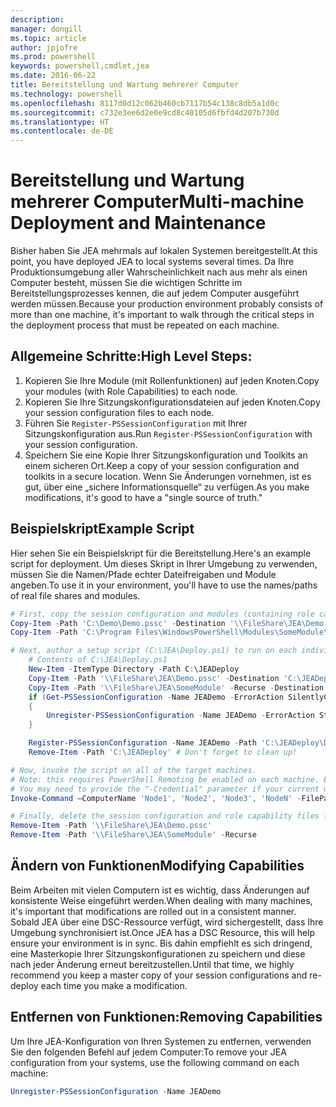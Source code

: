 ```yaml
---
description: 
manager: dongill
ms.topic: article
author: jpjofre
ms.prod: powershell
keywords: powershell,cmdlet,jea
ms.date: 2016-06-22
title: Bereitstellung und Wartung mehrerer Computer
ms.technology: powershell
ms.openlocfilehash: 8117d0d12c062b460cb7117b54c138c8db5a1d0c
ms.sourcegitcommit: c732e3ee6d2e0e9cd8c40105d6fbfd4d207b730d
ms.translationtype: HT
ms.contentlocale: de-DE
---
```

# <a name="multi-machine-deployment-and-maintenance"></a><span data-ttu-id="07af5-103">Bereitstellung und Wartung mehrerer Computer</span><span class="sxs-lookup"><span data-stu-id="07af5-103">Multi-machine Deployment and Maintenance</span></span>
<span data-ttu-id="07af5-104">Bisher haben Sie JEA mehrmals auf lokalen Systemen bereitgestellt.</span><span class="sxs-lookup"><span data-stu-id="07af5-104">At this point, you have deployed JEA to local systems several times.</span></span>
<span data-ttu-id="07af5-105">Da Ihre Produktionsumgebung aller Wahrscheinlichkeit nach aus mehr als einen Computer besteht, müssen Sie die wichtigen Schritte im Bereitstellungsprozesses kennen, die auf jedem Computer ausgeführt werden müssen.</span><span class="sxs-lookup"><span data-stu-id="07af5-105">Because your production environment probably consists of more than one machine, it's important to walk through the critical steps in the deployment process that must be repeated on each machine.</span></span>

## <a name="high-level-steps"></a><span data-ttu-id="07af5-106">Allgemeine Schritte:</span><span class="sxs-lookup"><span data-stu-id="07af5-106">High Level Steps:</span></span>
1.  <span data-ttu-id="07af5-107">Kopieren Sie Ihre Module (mit Rollenfunktionen) auf jeden Knoten.</span><span class="sxs-lookup"><span data-stu-id="07af5-107">Copy your modules (with Role Capabilities) to each node.</span></span>
2.  <span data-ttu-id="07af5-108">Kopieren Sie Ihre Sitzungskonfigurationsdateien auf jeden Knoten.</span><span class="sxs-lookup"><span data-stu-id="07af5-108">Copy your session configuration files to each node.</span></span>
3.  <span data-ttu-id="07af5-109">Führen Sie `Register-PSSessionConfiguration` mit Ihrer Sitzungskonfiguration aus.</span><span class="sxs-lookup"><span data-stu-id="07af5-109">Run `Register-PSSessionConfiguration` with your session configuration.</span></span>
4.  <span data-ttu-id="07af5-110">Speichern Sie eine Kopie Ihrer Sitzungskonfiguration und Toolkits an einem sicheren Ort.</span><span class="sxs-lookup"><span data-stu-id="07af5-110">Keep a copy of your session configuration and toolkits in a secure location.</span></span>
<span data-ttu-id="07af5-111">Wenn Sie Änderungen vornehmen, ist es gut, über eine „sichere Informationsquelle“ zu verfügen.</span><span class="sxs-lookup"><span data-stu-id="07af5-111">As you make modifications, it's good to have a "single source of truth."</span></span>

## <a name="example-script"></a><span data-ttu-id="07af5-112">Beispielskript</span><span class="sxs-lookup"><span data-stu-id="07af5-112">Example Script</span></span>
<span data-ttu-id="07af5-113">Hier sehen Sie ein Beispielskript für die Bereitstellung.</span><span class="sxs-lookup"><span data-stu-id="07af5-113">Here's an example script for deployment.</span></span>
<span data-ttu-id="07af5-114">Um dieses Skript in Ihrer Umgebung zu verwenden, müssen Sie die Namen/Pfade echter Dateifreigaben und Module angeben.</span><span class="sxs-lookup"><span data-stu-id="07af5-114">To use it in your environment, you'll have to use the names/paths of real file shares and modules.</span></span>
```PowerShell
# First, copy the session configuration and modules (containing role capability files) onto a file share you have access to.
Copy-Item -Path 'C:\Demo\Demo.pssc' -Destination '\\FileShare\JEA\Demo.pssc'
Copy-Item -Path 'C:\Program Files\WindowsPowerShell\Modules\SomeModule\' -Recurse -Destination '\\FileShare\JEA\SomeModule'

# Next, author a setup script (C:\JEA\Deploy.ps1) to run on each individual node
    # Contents of C:\JEA\Deploy.ps1
    New-Item -ItemType Directory -Path C:\JEADeploy
    Copy-Item -Path '\\FileShare\JEA\Demo.pssc' -Destination 'C:\JEADeploy\'
    Copy-Item -Path '\\FileShare\JEA\SomeModule' -Recurse -Destination 'C:\Program Files\WindowsPowerShell\Modules' # Remember, Role Capability Files are found in modules
    if (Get-PSSessionConfiguration -Name JEADemo -ErrorAction SilentlyContinue)
    {
        Unregister-PSSessionConfiguration -Name JEADemo -ErrorAction Stop
    }

    Register-PSSessionConfiguration -Name JEADemo -Path 'C:\JEADeploy\Demo.pssc'
    Remove-Item -Path 'C:\JEADeploy' # Don't forget to clean up!

# Now, invoke the script on all of the target machines.
# Note: this requires PowerShell Remoting be enabled on each machine. Enabling PowerShell remoting is a requirement to use JEA as well.
# You may need to provide the "-Credential" parameter if your current user account does not have admin permissions on these machines.
Invoke-Command –ComputerName 'Node1', 'Node2', 'Node3', 'NodeN' -FilePath 'C:\JEA\Deploy.ps1'

# Finally, delete the session configuration and role capability files from the file share.
Remove-Item -Path '\\FileShare\JEA\Demo.pssc'
Remove-Item -Path '\\FileShare\JEA\SomeModule' -Recurse
```
## <a name="modifying-capabilities"></a><span data-ttu-id="07af5-115">Ändern von Funktionen</span><span class="sxs-lookup"><span data-stu-id="07af5-115">Modifying Capabilities</span></span>
<span data-ttu-id="07af5-116">Beim Arbeiten mit vielen Computern ist es wichtig, dass Änderungen auf konsistente Weise eingeführt werden.</span><span class="sxs-lookup"><span data-stu-id="07af5-116">When dealing with many machines, it's important that modifications are rolled out in a consistent manner.</span></span>
<span data-ttu-id="07af5-117">Sobald JEA über eine DSC-Ressource verfügt, wird sichergestellt, dass Ihre Umgebung synchronisiert ist.</span><span class="sxs-lookup"><span data-stu-id="07af5-117">Once JEA has a DSC Resource, this will help ensure your environment is in sync.</span></span>
<span data-ttu-id="07af5-118">Bis dahin empfiehlt es sich dringend, eine Masterkopie Ihrer Sitzungskonfigurationen zu speichern und diese nach jeder Änderung erneut bereitzustellen.</span><span class="sxs-lookup"><span data-stu-id="07af5-118">Until that time, we highly recommend you keep a master copy of your session configurations and re-deploy each time you make a modification.</span></span>

## <a name="removing-capabilities"></a><span data-ttu-id="07af5-119">Entfernen von Funktionen:</span><span class="sxs-lookup"><span data-stu-id="07af5-119">Removing Capabilities</span></span>
<span data-ttu-id="07af5-120">Um Ihre JEA-Konfiguration von Ihren Systemen zu entfernen, verwenden Sie den folgenden Befehl auf jedem Computer:</span><span class="sxs-lookup"><span data-stu-id="07af5-120">To remove your JEA configuration from your systems, use the following command on each machine:</span></span>
```PowerShell
Unregister-PSSessionConfiguration -Name JEADemo
```

